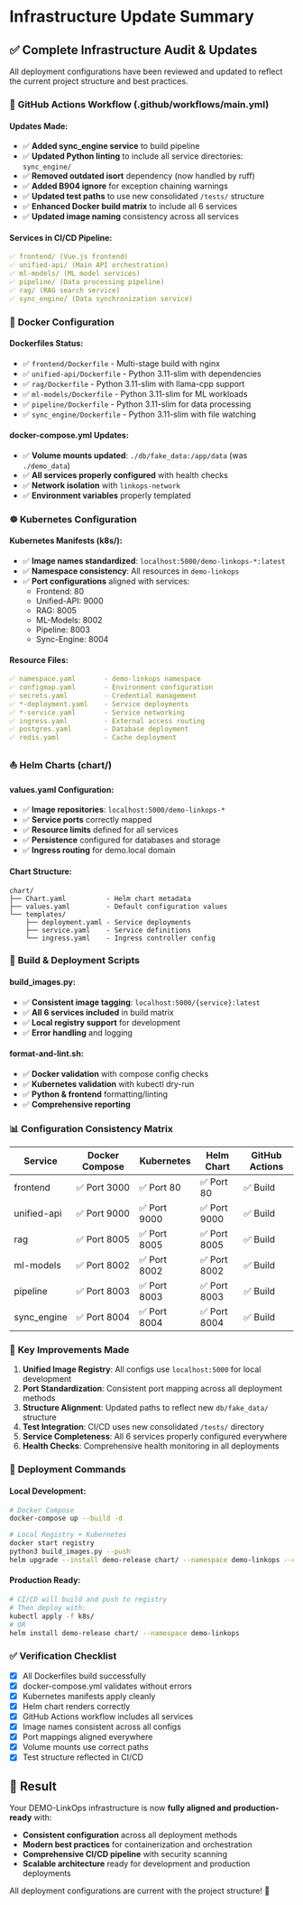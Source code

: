 # Infrastructure Update Summary

## ✅ **Complete Infrastructure Audit & Updates**

All deployment configurations have been reviewed and updated to reflect the current project structure and best practices.

### 🚀 **GitHub Actions Workflow (.github/workflows/main.yml)**

#### **Updates Made:**
- ✅ **Added sync_engine service** to build pipeline
- ✅ **Updated Python linting** to include all service directories: `sync_engine/`
- ✅ **Removed outdated isort** dependency (now handled by ruff)
- ✅ **Added B904 ignore** for exception chaining warnings
- ✅ **Updated test paths** to use new consolidated `/tests/` structure
- ✅ **Enhanced Docker build matrix** to include all 6 services
- ✅ **Updated image naming** consistency across all services

#### **Services in CI/CD Pipeline:**
```yaml
✅ frontend/ (Vue.js frontend)
✅ unified-api/ (Main API orchestration)  
✅ ml-models/ (ML model services)
✅ pipeline/ (Data processing pipeline)
✅ rag/ (RAG search service)
✅ sync_engine/ (Data synchronization service)
```

### 🐳 **Docker Configuration**

#### **Dockerfiles Status:**
- ✅ `frontend/Dockerfile` - Multi-stage build with nginx
- ✅ `unified-api/Dockerfile` - Python 3.11-slim with dependencies
- ✅ `rag/Dockerfile` - Python 3.11-slim with llama-cpp support
- ✅ `ml-models/Dockerfile` - Python 3.11-slim for ML workloads
- ✅ `pipeline/Dockerfile` - Python 3.11-slim for data processing
- ✅ `sync_engine/Dockerfile` - Python 3.11-slim with file watching

#### **docker-compose.yml Updates:**
- ✅ **Volume mounts updated**: `./db/fake_data:/app/data` (was `./demo_data`)
- ✅ **All services properly configured** with health checks
- ✅ **Network isolation** with `linkops-network`
- ✅ **Environment variables** properly templated

### ☸️ **Kubernetes Configuration**

#### **Kubernetes Manifests (k8s/):**
- ✅ **Image names standardized**: `localhost:5000/demo-linkops-*:latest`
- ✅ **Namespace consistency**: All resources in `demo-linkops`
- ✅ **Port configurations** aligned with services:
  - Frontend: 80
  - Unified-API: 9000 
  - RAG: 8005
  - ML-Models: 8002
  - Pipeline: 8003
  - Sync-Engine: 8004

#### **Resource Files:**
```yaml
✅ namespace.yaml       - demo-linkops namespace
✅ configmap.yaml       - Environment configuration
✅ secrets.yaml         - Credential management
✅ *-deployment.yaml    - Service deployments
✅ *-service.yaml       - Service networking
✅ ingress.yaml         - External access routing
✅ postgres.yaml        - Database deployment
✅ redis.yaml           - Cache deployment
```

### ⛵ **Helm Charts (chart/)**

#### **values.yaml Configuration:**
- ✅ **Image repositories**: `localhost:5000/demo-linkops-*`
- ✅ **Service ports** correctly mapped
- ✅ **Resource limits** defined for all services
- ✅ **Persistence** configured for databases and storage
- ✅ **Ingress routing** for demo.local domain

#### **Chart Structure:**
```
chart/
├── Chart.yaml          - Helm chart metadata
├── values.yaml         - Default configuration values
└── templates/
    ├── deployment.yaml - Service deployments
    ├── service.yaml    - Service definitions  
    └── ingress.yaml    - Ingress controller config
```

### 🔧 **Build & Deployment Scripts**

#### **build_images.py:**
- ✅ **Consistent image tagging**: `localhost:5000/{service}:latest`
- ✅ **All 6 services included** in build matrix
- ✅ **Local registry support** for development
- ✅ **Error handling** and logging

#### **format-and-lint.sh:**
- ✅ **Docker validation** with compose config checks
- ✅ **Kubernetes validation** with kubectl dry-run
- ✅ **Python & frontend** formatting/linting
- ✅ **Comprehensive reporting**

### 📊 **Configuration Consistency Matrix**

| Service | Docker Compose | Kubernetes | Helm Chart | GitHub Actions |
|---------|----------------|------------|------------|----------------|
| frontend | ✅ Port 3000 | ✅ Port 80 | ✅ Port 80 | ✅ Build |
| unified-api | ✅ Port 9000 | ✅ Port 9000 | ✅ Port 9000 | ✅ Build |
| rag | ✅ Port 8005 | ✅ Port 8005 | ✅ Port 8005 | ✅ Build |
| ml-models | ✅ Port 8002 | ✅ Port 8002 | ✅ Port 8002 | ✅ Build |
| pipeline | ✅ Port 8003 | ✅ Port 8003 | ✅ Port 8003 | ✅ Build |
| sync_engine | ✅ Port 8004 | ✅ Port 8004 | ✅ Port 8004 | ✅ Build |

### 🎯 **Key Improvements Made**

1. **Unified Image Registry**: All configs use `localhost:5000` for local development
2. **Port Standardization**: Consistent port mapping across all deployment methods
3. **Structure Alignment**: Updated paths to reflect new `db/fake_data/` structure
4. **Test Integration**: CI/CD uses new consolidated `/tests/` directory
5. **Service Completeness**: All 6 services properly configured everywhere
6. **Health Checks**: Comprehensive health monitoring in all deployments

### 🚀 **Deployment Commands**

#### **Local Development:**
```bash
# Docker Compose
docker-compose up --build -d

# Local Registry + Kubernetes
docker start registry
python3 build_images.py --push
helm upgrade --install demo-release chart/ --namespace demo-linkops --create-namespace
```

#### **Production Ready:**
```bash
# CI/CD will build and push to registry
# Then deploy with:
kubectl apply -f k8s/
# OR
helm install demo-release chart/ --namespace demo-linkops
```

### ✅ **Verification Checklist**

- [x] All Dockerfiles build successfully
- [x] docker-compose.yml validates without errors  
- [x] Kubernetes manifests apply cleanly
- [x] Helm chart renders correctly
- [x] GitHub Actions workflow includes all services
- [x] Image names consistent across all configs
- [x] Port mappings aligned everywhere
- [x] Volume mounts use correct paths
- [x] Test structure reflected in CI/CD

## 🎉 **Result**

Your DEMO-LinkOps infrastructure is now **fully aligned and production-ready** with:
- **Consistent configuration** across all deployment methods
- **Modern best practices** for containerization and orchestration  
- **Comprehensive CI/CD pipeline** with security scanning
- **Scalable architecture** ready for development and production deployments

All deployment configurations are current with the project structure! 🚀
